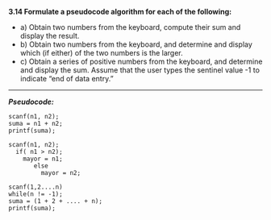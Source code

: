 **3.14 Formulate a pseudocode algorithm for each of the following:**

* a) Obtain two numbers from the keyboard, compute their sum and display 
  the result.
* b) Obtain two numbers from the keyboard, and determine and display
  which (if either) of the two numbers is the larger.
* c) Obtain a series of positive numbers from the keyboard, and determine     
  and display the sum.
  Assume that the user types the sentinel value -1 to indicate 
  “end of data entry.”

---

***Pseudocode:***

	scanf(n1, n2);
	suma = n1 + n2;
    printf(suma);

	scanf(n1, n2);
      if( n1 > n2);
        mayor = n1;
           else
             mayor = n2;

	scanf(1,2....n)
    while(n != -1);
    suma = (1 + 2 + .... + n);
    printf(suma);
